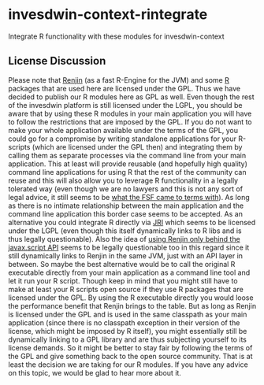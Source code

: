 # invesdwin-context-rintegrate
Integrate R functionality with these modules for invesdwin-context 

## License Discussion

Please note that [Renjin](http://www.renjin.org/) (as a fast R-Engine for the JVM) and some [R](https://www.r-project.org/) packages that are used here are licensed under the GPL. Thus we have decided to publish our R modules here as GPL as well. Even though the rest of the invesdwin platform is still licensed under the LGPL, you should be aware that by using these R modules in your main application you will have to follow the restrictions that are imposed by the GPL. If you do not want to make your whole application available under the terms of the GPL, you could go for a compromise by writing standalone applications for your R-scripts (which are licensed under the GPL then) and integrating them by calling them as separate processes via the command line from your main application. This at least will provide reusable (and hopefully high quality) command line applications for using R that the rest of the community can reuse and this will also allow you to leverage R functionality in a legally tolerated way (even though we are no lawyers and this is not any sort of legal advice, it still seems to be [what the FSF came to terms with](https://www.gnu.org/licenses/gpl-faq.html#GPLPlugins)). As long as there is no intimate relationship between the main application and the command line application this border case seems to be accepted. As an alternative you could integrate R directly via [JRI](https://rforge.net/JRI/) which seems to be licensed under the LGPL (even though this itself dynamically links to R libs and is thus legally questionable). Also the idea of [using Renjin only behind the javax.script API](https://groups.google.com/forum/#!msg/renjin-dev/yoS1dTeJLm8/bVtVu_tGLck) seems to be legally questionable too in this regard since it still dynamically links to Renjin in the same JVM, just with an API layer in between. So maybe the best alternative would be to call the original R executable directly from your main application as a command line tool and let it run your R script. Though keep in mind that you might still have to make at least your R scripts open source if they use R packages that are licensed under the GPL. By using the R executable directly you would loose the performance benefit that Renjin brings to the table. But as long as Renjin is licensed under the GPL and is used in the same classpath as your main application (since there is no classpath exception in their version of the license, which might be imposed by R itself), you might essentially still be dynamically linking to a GPL library and are thus subjecting yourself to its license demands. So it might be better to stay fair by following the terms of the GPL and give something back to the open source community. That is at least the decision we are taking for our R modules. If you have any advice on this topic, we would be glad to hear more about it.
